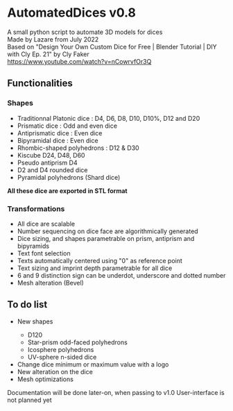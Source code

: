 # AutomatedDices v0.8
A small python script to automate 3D models for dices<br/>
Made by Lazare from July 2022<br/>
Based on "Design Your Own Custom Dice for Free | Blender Tutorial | DIY with Cly Ep. 21" by Cly Faker<br/>
https://www.youtube.com/watch?v=nCowrvfOr3Q<br/>

<h2>Functionalities</h2>
<h3>Shapes</h3>
<ul>
  <li>Traditionnal Platonic dice : D4, D6, D8, D10, D10%, D12 and D20</li>
  <li>Prismatic dice : Odd and even dice</li>
  <li>Antiprismatic dice : Even dice</li>
  <li>Bipyramidal dice : Even dice</li>
  <li>Rhombic-shaped polyhedrons : D12 & D30</li>
  <li>Kiscube D24, D48, D60</li>
  <li>Pseudo antiprism D4</li>
  <li>D2 and D4 rounded dice</li>
  <li>Pyramidal polyhedrons (Shard dice)</li>
</ul>
<b>All these dice are exported in STL format</b>
<h3>Transformations</h3>
<ul>
  <li>All dice are scalable</li>
  <li>Number sequencing on dice face are algorithmically generated</li>
  <li>Dice sizing, and shapes parametrable on prism, antiprism and bipyramids</li>
  <li>Text font selection</li>
  <li>Texts automatically centered using "0" as reference point</li>
  <li>Text sizing and imprint depth parametrable for all dice</li>
  <li>6 and 9 distinction sign can be underdot, underscore and dotted number</li>
  <li>Mesh alteration (Bevel)</li>
</ul>

<h2>To do list</h2>
<ul>
  <li>New shapes</li>
  <ul>
    <li>D120</li>
    <li>Star-prism odd-faced polyhedrons</li>
    <li>Icosphere polyhedrons</li>
    <li>UV-sphere n-sided dice</li>
  </ul>
  <li>Change dice minimum or maximum value with a logo</li>
  <li>New alteration on the dice</li>
  <li>Mesh optimizations</li>
</ul>

Documentation will be done later-on, when passing to v1.0
User-interface is not planned yet
